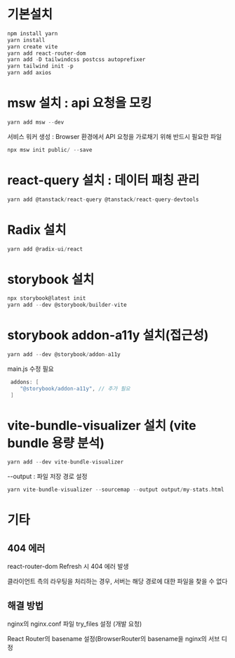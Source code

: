 # 기본설치
```c
npm install yarn
yarn install
yarn create vite
yarn add react-router-dom
yarn add -D tailwindcss postcss autoprefixer
yarn tailwind init -p
yarn add axios
```
# msw 설치 : api 요청을 모킹
```c
yarn add msw --dev
```
서비스 워커 생성 : Browser 환경에서 API 요청을 가로채기 위해 반드시 필요한 파일
```c
npx msw init public/ --save
```
# react-query 설치 : 데이터 패칭 관리
```c
yarn add @tanstack/react-query @tanstack/react-query-devtools
```
# Radix 설치
```c
yarn add @radix-ui/react
```
# storybook 설치
```c
npx storybook@latest init
yarn add --dev @storybook/builder-vite
```
# storybook addon-a11y 설치(접근성)
```c
yarn add --dev @storybook/addon-a11y
```
main.js 수정 필요
```c
 addons: [
	"@storybook/addon-a11y", // 추가 필요
 ]
```
# vite-bundle-visualizer 설치 (vite bundle 용량 분석) 
```c
yarn add --dev vite-bundle-visualizer
```

--output : 파일 저장 경로 설정
```c
yarn vite-bundle-visualizer --sourcemap --output output/my-stats.html
```

# 기타
## 404 에러
react-router-dom Refresh 시 404 에러 발생

클라이언트 측의 라우팅을 처리하는 경우, 서버는 해당 경로에 대한 파일을 찾을 수 없다 


## 해결 방법
nginx의 nginx.conf 파일 try_files 설정 (개발 요청)

React Router의 basename 설정(BrowserRouter의 basename을 nginx의 서브 디정
